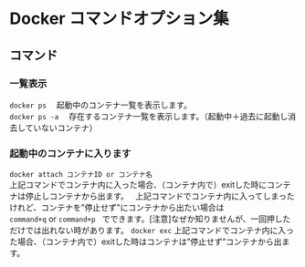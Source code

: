 # Docker コマンドオプション集

## コマンド  

### 一覧表示
`docker ps` 　起動中のコンテナ一覧を表示します。  
`docker ps -a` 　存在するコンテナ一覧を表示します。（起動中＋過去に起動し消去していないコンテナ）   

### 起動中のコンテナに入ります
`docker attach コンテナID or コンテナ名`  
上記コマンドでコンテナ内に入った場合、（コンテナ内で）exitした時にコンテナは停止しコンテナから出ます。  
上記コマンドでコンテナ内に入ってしまったけれど、コンテナを”停止せず”にコンテナから出たい場合は  
`command+q` or `command+p`  
でできます。[注意]なぜか知りませんが、一回押しただけでは出れない時があります。
`docker exc`
上記コマンドでコンテナ内に入った場合、（コンテナ内で）exitした時はコンテナは”停止せず”コンテナから出ます。
